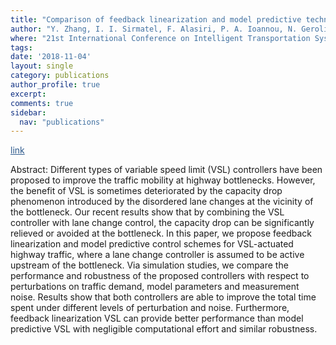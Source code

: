 ```yaml
---
title: "Comparison of feedback linearization and model predictive techniques for variable speed limit control"
author: "Y. Zhang, I. I. Sirmatel, F. Alasiri, P. A. Ioannou, N. Geroliminis"
where: "21st International Conference on Intelligent Transportation Systems (ITSC)"
tags: 
date: '2018-11-04'
layout: single
category: publications
author_profile: true
excerpt:
comments: true
sidebar:
  nav: "publications"
---
```

<a href="https://ieeexplore.ieee.org/abstract/document/8569430/" style="color: #2d5a8c; text-decoration:underline">link</a>

Abstract: Different types of variable speed limit (VSL) controllers have been proposed to improve the traffic mobility at highway bottlenecks. However, the benefit of VSL is sometimes deteriorated by the capacity drop phenomenon introduced by the disordered lane changes at the vicinity of the bottleneck. Our recent results show that by combining the VSL controller with lane change control, the capacity drop can be significantly relieved or avoided at the bottleneck. In this paper, we propose feedback linearization and model predictive control schemes for VSL-actuated highway traffic, where a lane change controller is assumed to be active upstream of the bottleneck. Via simulation studies, we compare the performance and robustness of the proposed controllers with respect to perturbations on traffic demand, model parameters and measurement noise. Results show that both controllers are able to improve the total time spent under different levels of perturbation and noise. Furthermore, feedback linearization VSL can provide better performance than model predictive VSL with negligible computational effort and similar robustness.
